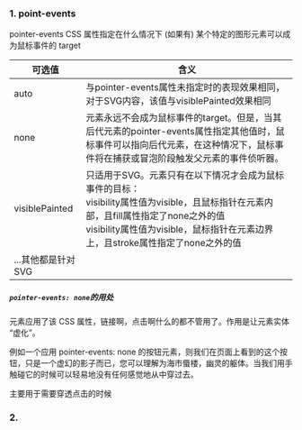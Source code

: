 ### 1. point-events

pointer-events CSS 属性指定在什么情况下 (如果有) 某个特定的图形元素可以成为鼠标事件的 target

| 可选值 | 含义 |
| --- | --- |
| auto | 与pointer-events属性未指定时的表现效果相同，对于SVG内容，该值与visiblePainted效果相同 |
| none | 元素永远不会成为鼠标事件的target。但是，当其后代元素的pointer-events属性指定其他值时，鼠标事件可以指向后代元素，在这种情况下，鼠标事件将在捕获或冒泡阶段触发父元素的事件侦听器。|
| visiblePainted | 只适用于SVG。元素只有在以下情况才会成为鼠标事件的目标： <br /> visibility属性值为visible，且鼠标指针在元素内部，且fill属性指定了none之外的值 <br/> visibility属性值为visible，鼠标指针在元素边界上，且stroke属性指定了none之外的值 |
| ...其他都是针对SVG | |

##### `pointer-events: none`的用处

元素应用了该 CSS 属性，链接啊，点击啊什么的都不管用了。作用是让元素实体 “虚化”。

例如一个应用 pointer-events: none 的按钮元素，则我们在页面上看到的这个按钮，只是一个虚幻的影子而已，您可以理解为海市蜃楼，幽灵的躯体。当我们用手触碰它的时候可以轻易地没有任何感觉地从中穿过去。

主要用于需要穿透点击的时候

### 2.